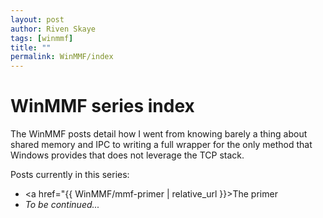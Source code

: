 ```yaml
---
layout: post
author: Riven Skaye
tags: [winmmf]
title: ""
permalink: WinMMF/index
---
```

# WinMMF series index

The WinMMF posts detail how I went from knowing barely a thing about shared memory and IPC to writing a full wrapper
for the only method that Windows provides that does not leverage the TCP stack.

Posts currently in this series:

- <a href="{{ WinMMF/mmf-primer | relative_url }}>The primer</a>
- _To be continued..._
